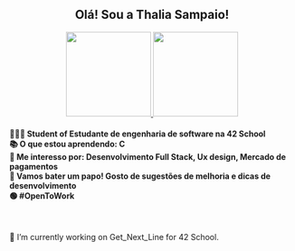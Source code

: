 <div align="center">
    <h2> Olá! Sou a Thalia Sampaio! </h2>
</div>
<div align="center">
    <a href="https://github.com/thaliaasmc">
        <img height="150em"
            src="https://github-readme-stats.vercel.app/api?username=thaliaasmc&show_icons=true&theme=dracula&include_all_commits=true&count_private=true" />
        <img height="150em"
            src="https://github-readme-stats.vercel.app/api/top-langs/?username=thaliaasmc&layout=compact&langs_count=7&theme=dracula" />
    </a>
</div>

<h4>
👩🏼‍🎓  Student of Estudante de engenharia de software na 42 School <br>
📚  O que estou aprendendo: C <br>
💭  Me interesso por: Desenvolvimento Full Stack, Ux design, Mercado de pagamentos <br>
🥂  Vamos bater um papo! Gosto de sugestões de melhoria e dicas de desenvolvimento <br>
🟢  #OpenToWork
</h4>

<br>


<p> 🔭 I’m currently working on Get_Next_Line for 42 School.</p>
